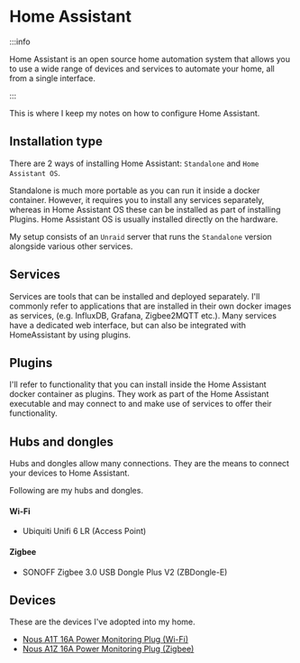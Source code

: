 # Home Assistant

:::info

Home Assistant is an open source home automation system that allows you to use a wide range of
devices and services to automate your home, all from a single interface.

:::

This is where I keep my notes on how to configure Home Assistant.

## Installation type

There are 2 ways of installing Home Assistant: `Standalone` and `Home Assistant OS`.

Standalone is much more portable as you can run it inside a docker container. However, it requires
you to install any services separately, whereas in Home Assistant OS these can be installed as part
of installing Plugins. Home Assistant OS is usually installed directly on the hardware.

My setup consists of an `Unraid` server that runs the `Standalone` version alongside various other
services.

## Services

Services are tools that can be installed and deployed separately. I'll commonly refer to
applications that are installed in their own docker images as services, (e.g. InfluxDB, Grafana,
Zigbee2MQTT etc.). Many services have a dedicated web interface, but can also be integrated with
HomeAssistant by using plugins.

## Plugins

I'll refer to functionality that you can install inside the Home Assistant docker container as
plugins. They work as part of the Home Assistant executable and may connect to and make use of
services to offer their functionality.

## Hubs and dongles

Hubs and dongles allow many connections. They are the means to connect your devices to Home
Assistant.

Following are my hubs and dongles.

#### Wi-Fi

- Ubiquiti Unifi 6 LR (Access Point)

#### Zigbee

- SONOFF Zigbee 3.0 USB Dongle Plus V2 (ZBDongle-E)

## Devices

These are the devices I've adopted into my home.

- [Nous A1T 16A Power Monitoring Plug (Wi-Fi)](devices/nous-a1t-16a-power-monitoring-plug)
- [Nous A1Z 16A Power Monitoring Plug (Zigbee)](devices/nous-a1z-16a-power-monitoring-plug)
